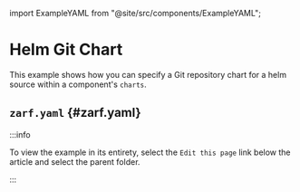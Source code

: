 import ExampleYAML from "@site/src/components/ExampleYAML";

# Helm Git Chart

This example shows how you can specify a Git repository chart for a helm source within a component's `charts`.

## `zarf.yaml` {#zarf.yaml}

:::info

To view the example in its entirety, select the `Edit this page` link below the article and select the parent folder.

:::

<ExampleYAML example="helm-git-chart" showLink={false} />

